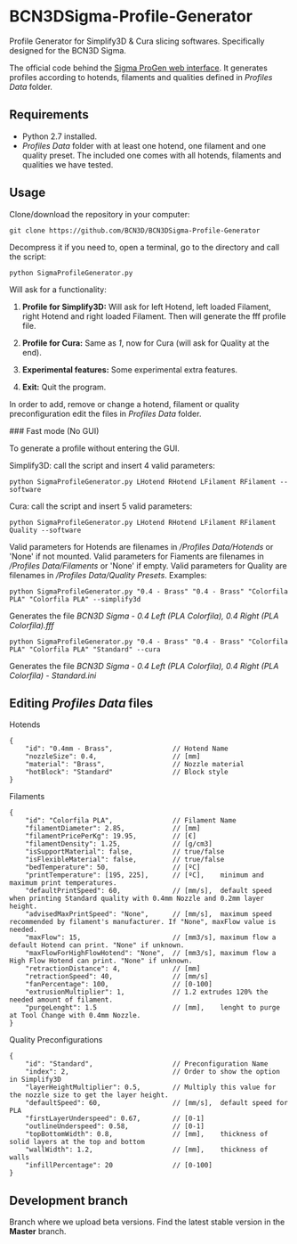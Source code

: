 # BCN3DSigma-Profile-Generator
Profile Generator for Simplify3D & Cura slicing softwares. Specifically designed for the BCN3D Sigma.

The official code behind the [Sigma ProGen web interface](https://www.bcn3dtechnologies.com/en/sigma-progen/). It generates profiles according to hotends, filaments and qualities defined in *Profiles Data* folder.

## Requirements

- Python 2.7 installed.
- *Profiles Data* folder with at least one hotend, one filament and one quality preset. The included one comes with all hotends, filaments and qualities we have tested.

## Usage

Clone/download the repository in your computer:

`git clone https://github.com/BCN3D/BCN3DSigma-Profile-Generator`

Decompress it if you need to, open a terminal, go to the directory and call the script: 

`python SigmaProfileGenerator.py`

Will ask for a functionality:

1. **Profile for Simplify3D:** Will ask for left Hotend, left loaded Filament, right Hotend and right loaded Filament. Then will generate the fff profile file.

2. **Profile for Cura:** Same as *1*, now for Cura (will ask for Quality at the end).

3. **Experimental features:** Some experimental extra features.

4. **Exit:** Quit the program.

In order to add, remove or change a hotend, filament or quality preconfiguration edit the files in *Profiles Data* folder.

### Fast mode (No GUI)

To generate a profile without entering the GUI. 

Simplify3D: call the script and insert 4 valid parameters:

`python SigmaProfileGenerator.py LHotend RHotend LFilament RFilament --software`

Cura: call the script and insert 5 valid parameters:

`python SigmaProfileGenerator.py LHotend RHotend LFilament RFilament Quality --software`

Valid parameters for Hotends are filenames in */Profiles Data/Hotends* or 'None' if not mounted. Valid parameters for Fiaments are filenames in */Profiles Data/Filaments* or 'None' if empty. Valid parameters for Quality are filenames in */Profiles Data/Quality Presets*. Examples: 

`python SigmaProfileGenerator.py "0.4 - Brass" "0.4 - Brass" "Colorfila PLA" "Colorfila PLA" --simplify3d`

Generates the file *BCN3D Sigma - 0.4 Left (PLA Colorfila), 0.4 Right (PLA Colorfila).fff*

`python SigmaProfileGenerator.py "0.4 - Brass" "0.4 - Brass" "Colorfila PLA" "Colorfila PLA" "Standard" --cura`

Generates the file *BCN3D Sigma - 0.4 Left (PLA Colorfila), 0.4 Right (PLA Colorfila) - Standard.ini*


## Editing *Profiles Data* files

Hotends
```json5
{
    "id": "0.4mm - Brass",               // Hotend Name
    "nozzleSize": 0.4,                   // [mm]
    "material": "Brass",                 // Nozzle material
    "hotBlock": "Standard"               // Block style
} 
```

Filaments
```json5
{
    "id": "Colorfila PLA",               // Filament Name
    "filamentDiameter": 2.85,            // [mm]
    "filamentPricePerKg": 19.95,         // [€]
    "filamentDensity": 1.25,             // [g/cm3]
    "isSupportMaterial": false,          // true/false
    "isFlexibleMaterial": false,         // true/false
    "bedTemperature": 50,                // [ºC]
    "printTemperature": [195, 225],      // [ºC],    minimum and maximum print temperatures.
    "defaultPrintSpeed": 60,             // [mm/s],  default speed when printing Standard quality with 0.4mm Nozzle and 0.2mm layer height.
    "advisedMaxPrintSpeed": "None",      // [mm/s],  maximum speed recommended by filament's manufacturer. If "None", maxFlow value is needed.
    "maxFlow": 15,                       // [mm3/s], maximum flow a default Hotend can print. "None" if unknown.
    "maxFlowForHighFlowHotend": "None",  // [mm3/s], maximum flow a High Flow Hotend can print. "None" if unknown.
    "retractionDistance": 4,             // [mm]
    "retractionSpeed": 40,               // [mm/s]
    "fanPercentage": 100,                // [0-100]
    "extrusionMultiplier": 1,            // 1.2 extrudes 120% the needed amount of filament.
    "purgeLenght": 1.5                   // [mm],    lenght to purge at Tool Change with 0.4mm Nozzle.
}
```

Quality Preconfigurations
```json5
{
    "id": "Standard",                    // Preconfiguration Name
    "index": 2,                          // Order to show the option in Simplify3D
    "layerHeightMultiplier": 0.5,        // Multiply this value for the nozzle size to get the layer height.
    "defaultSpeed": 60,                  // [mm/s],  default speed for PLA
    "firstLayerUnderspeed": 0.67,        // [0-1]
    "outlineUnderspeed": 0.58,           // [0-1]
    "topBottomWidth": 0.8,               // [mm],    thickness of solid layers at the top and bottom
    "wallWidth": 1.2,                    // [mm],    thickness of walls
    "infillPercentage": 20               // [0-100]
}
```

## Development branch

Branch where we upload beta versions. Find the latest stable version in the **Master** branch.
 